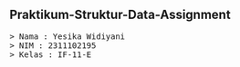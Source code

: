 ## Praktikum-Struktur-Data-Assignment
<pre>
> Nama : Yesika Widiyani
> NIM : 2311102195
> Kelas : IF-11-E
</pre>
